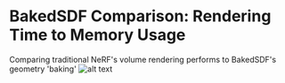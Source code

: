 # BakedSDF Comparison: Rendering Time to Memory Usage
Comparing traditional NeRF's volume rendering performs to BakedSDF's geometry 'baking'
![alt text](https://www.melskitchencafe.com/wp-content/uploads/french-bread2.jpg)
